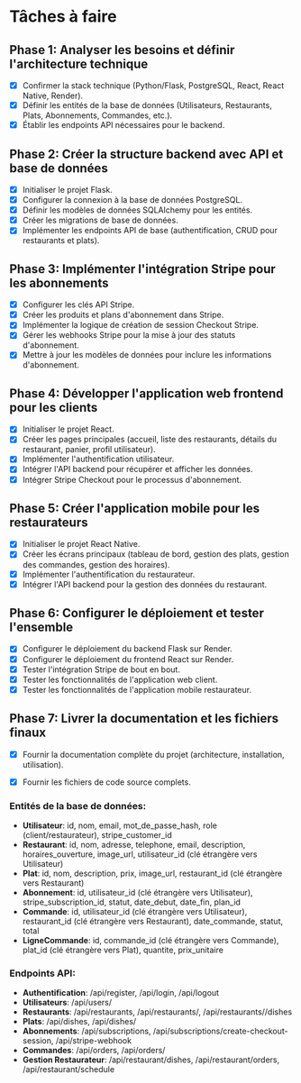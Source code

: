 # Tâches à faire

## Phase 1: Analyser les besoins et définir l'architecture technique
- [x] Confirmer la stack technique (Python/Flask, PostgreSQL, React, React Native, Render).
- [x] Définir les entités de la base de données (Utilisateurs, Restaurants, Plats, Abonnements, Commandes, etc.).
- [x] Établir les endpoints API nécessaires pour le backend.

## Phase 2: Créer la structure backend avec API et base de données
- [x] Initialiser le projet Flask.
- [x] Configurer la connexion à la base de données PostgreSQL.
- [x] Définir les modèles de données SQLAlchemy pour les entités.
- [x] Créer les migrations de base de données.
- [x] Implémenter les endpoints API de base (authentification, CRUD pour restaurants et plats).

## Phase 3: Implémenter l'intégration Stripe pour les abonnements
- [x] Configurer les clés API Stripe.
- [x] Créer les produits et plans d'abonnement dans Stripe.
- [x] Implémenter la logique de création de session Checkout Stripe.
- [x] Gérer les webhooks Stripe pour la mise à jour des statuts d'abonnement.
- [x] Mettre à jour les modèles de données pour inclure les informations d'abonnement.

## Phase 4: Développer l'application web frontend pour les clients
- [x] Initialiser le projet React.
- [x] Créer les pages principales (accueil, liste des restaurants, détails du restaurant, panier, profil utilisateur).
- [x] Implémenter l'authentification utilisateur.
- [x] Intégrer l'API backend pour récupérer et afficher les données.
- [x] Intégrer Stripe Checkout pour le processus d'abonnement.

## Phase 5: Créer l'application mobile pour les restaurateurs
- [x] Initialiser le projet React Native.
- [x] Créer les écrans principaux (tableau de bord, gestion des plats, gestion des commandes, gestion des horaires).
- [x] Implémenter l'authentification du restaurateur.
- [x] Intégrer l'API backend pour la gestion des données du restaurant.

## Phase 6: Configurer le déploiement et tester l'ensemble
- [x] Configurer le déploiement du backend Flask sur Render.
- [x] Configurer le déploiement du frontend React sur Render.
- [x] Tester l'intégration Stripe de bout en bout.
- [x] Tester les fonctionnalités de l'application web client.
- [x] Tester les fonctionnalités de l'application mobile restaurateur.

## Phase 7: Livrer la documentation et les fichiers finaux
- [x] Fournir la documentation complète du projet (architecture, installation, utilisation).
- [x] Fournir les fichiers de code source complets.




### Entités de la base de données:
- **Utilisateur**: id, nom, email, mot_de_passe_hash, role (client/restaurateur), stripe_customer_id
- **Restaurant**: id, nom, adresse, telephone, email, description, horaires_ouverture, image_url, utilisateur_id (clé étrangère vers Utilisateur)
- **Plat**: id, nom, description, prix, image_url, restaurant_id (clé étrangère vers Restaurant)
- **Abonnement**: id, utilisateur_id (clé étrangère vers Utilisateur), stripe_subscription_id, statut, date_debut, date_fin, plan_id
- **Commande**: id, utilisateur_id (clé étrangère vers Utilisateur), restaurant_id (clé étrangère vers Restaurant), date_commande, statut, total
- **LigneCommande**: id, commande_id (clé étrangère vers Commande), plat_id (clé étrangère vers Plat), quantite, prix_unitaire




### Endpoints API:
- **Authentification**: /api/register, /api/login, /api/logout
- **Utilisateurs**: /api/users/<id>
- **Restaurants**: /api/restaurants, /api/restaurants/<id>, /api/restaurants/<id>/dishes
- **Plats**: /api/dishes, /api/dishes/<id>
- **Abonnements**: /api/subscriptions, /api/subscriptions/create-checkout-session, /api/stripe-webhook
- **Commandes**: /api/orders, /api/orders/<id>
- **Gestion Restaurateur**: /api/restaurant/dishes, /api/restaurant/orders, /api/restaurant/schedule

